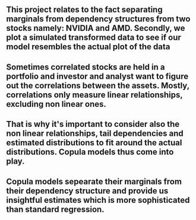 ## This project relates to the fact separating marginals from dependency structures from two stocks namely: NVIDIA and AMD. Secondly, we plot a simulated transformed data to see if our model resembles the actual plot of the data
## Sometimes correlated stocks are held in a portfolio and investor and analyst want to figure out the correlations between the assets. Mostly, correlations only measure linear relationships, excluding non linear ones.
## That is why it's important to consider also the non linear relationships, tail dependencies and estimated distributions to fit around the actual distributions. Copula models thus come into play.
## Copula models sepearate their marginals from their dependency structure and provide us insightful estimates which is more sophisticated than standard regression.

